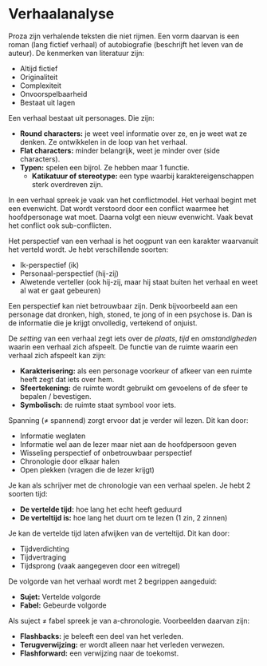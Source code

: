 # Verhaalanalyse

Proza zijn verhalende teksten die niet rijmen. Een vorm daarvan is een roman (lang fictief verhaal) of autobiografie (beschrijft het leven van de auteur). De kenmerken van literatuur zijn:

- Altijd fictief
- Originaliteit
- Complexiteit
- Onvoorspelbaarheid
- Bestaat uit lagen

Een verhaal bestaat uit personages. Die zijn:

- **Round characters:** je weet veel informatie over ze, en je weet wat ze denken. Ze ontwikkelen in de loop van het verhaal.
- **Flat characters:** minder belangrijk, weet je minder over (side characters).
- **Typen:** spelen een bijrol. Ze hebben maar 1 functie.
	-  **Katikatuur of stereotype:** een type waarbij karaktereigenschappen sterk overdreven zijn.

In een verhaal spreek je vaak van het conflictmodel. Het verhaal begint met een evenwicht. Dat wordt verstoord door een conflict waarmee het hoofdpersonage wat moet. Daarna volgt een nieuw evenwicht. Vaak bevat het conflict ook sub-conflicten.

Het perspectief van een verhaal is het oogpunt van een karakter waarvanuit het verteld wordt. Je hebt verschillende soorten:

- Ik-perspectief (ik)
- Personaal-perspectief (hij-zij)
- Alwetende verteller (ook hij-zij, maar hij staat buiten het verhaal en weet al wat er gaat gebeuren)

Een perspectief kan niet betrouwbaar zijn. Denk bijvoorbeeld aan een personage dat dronken, high, stoned, te jong of in een psychose is. Dan is de informatie die je krijgt onvolledig, vertekend of onjuist.

De *setting* van een verhaal zegt iets over de *plaats*, *tijd* en *omstandigheden* waarin een verhaal zich afspeelt. De functie van de ruimte waarin een verhaal zich afspeelt kan zijn:

- **Karakterisering:** als een personage voorkeur of afkeer van een ruimte heeft zegt dat iets over hem.
- **Sfeertekening:** de ruimte wordt gebruikt om gevoelens of de sfeer te bepalen / bevestigen.
- **Symbolisch:** de ruimte staat symbool voor iets.

Spanning (≠ spannend) zorgt ervoor dat je verder wil lezen. Dit kan door: 

- Informatie weglaten
- Informatie wel aan de lezer maar niet aan de hoofdpersoon geven
- Wisseling perspectief of onbetrouwbaar perspectief
- Chronologie door elkaar halen
- Open plekken (vragen die de lezer krijgt)

Je kan als schrijver met de chronologie van een verhaal spelen. Je hebt 2 soorten tijd:

- **De vertelde tijd:** hoe lang het echt heeft geduurd
- **De verteltijd is:** hoe lang het duurt om te lezen (1 zin, 2 zinnen)

Je kan de vertelde tijd laten afwijken van de verteltijd. Dit kan door:

- Tijdverdichting
- Tijdvertraging
- Tijdsprong (vaak aangegeven door een witregel)

De volgorde van het verhaal wordt met 2 begrippen aangeduid:

- **Sujet:** Vertelde volgorde
- **Fabel:** Gebeurde volgorde

Als suject ≠ fabel spreek je van a-chronologie. Voorbeelden daarvan zijn:

- **Flashbacks:** je beleeft een deel van het verleden.
- **Terugverwijzing:** er wordt alleen naar het verleden verwezen.
- **Flashforward:** een verwijzing naar de toekomst.

